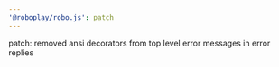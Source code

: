 ```yaml
---
'@roboplay/robo.js': patch
---
```


patch: removed ansi decorators from top level error messages in error replies
